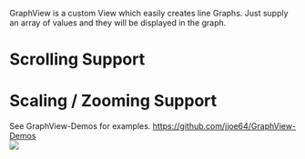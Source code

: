GraphView is a custom View which easily creates line Graphs.
Just supply an array of values and they will be displayed in the graph.

<h1>Scrolling Support</h1>
<h1>Scaling / Zooming Support</h1>

See GraphView-Demos for examples.
<a href="https://github.com/jjoe64/GraphView-Demos">https://github.com/jjoe64/GraphView-Demos</a>
<br/>
<img src="https://github.com/jjoe64/GraphView/raw/master/GVLine.jpg" />

